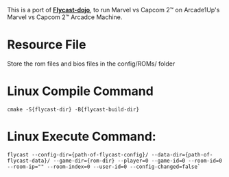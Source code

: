 This is a port of [**Flycast-dojo**](https://github.com/blueminder/flycast-dojo), to run Marvel vs Capcom 2™ on Arcade1Up's Marvel vs Capcom 2™ Arcadce Machine.

# Resource File

Store the rom files and bios files in the config/ROMs/ folder

# Linux Compile Command

```shell
cmake -S{flycast-dir} -B{flycast-build-dir}
```

# Linux Execute Command:

```shell
flycast --config-dir={path-of-flycast-config}/ --data-dir={path-of-flycast-data}/ --game-dir={rom-dir} --player=0 --game-id=0 --room-id=0 --room-ip="" --room-index=0 --user-id=0 --config-changed=false`
```